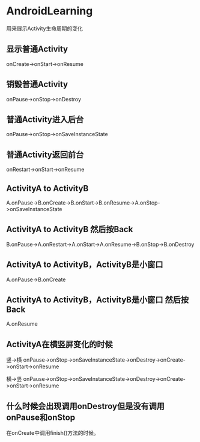 # AndroidLearning


用来展示Activity生命周期的变化
## 显示普通Activity

onCreate->onStart->onResume

## 销毁普通Activity

onPause->onStop->onDestroy

## 普通Activity进入后台

onPause->onStop->onSaveInstanceState

## 普通Activity返回前台

onRestart->onStart->onResume

## ActivityA to ActivityB

A.onPause->B.onCreate->B.onStart->B.onResume->A.onStop->onSaveInstanceState

## ActivityA to ActivityB 然后按Back

B.onPause->A.onRestart->A.onStart->A.onResume->B.onStop->B.onDestroy

## ActivityA to ActivityB，ActivityB是小窗口

A.onPause->B.onCreate

## ActivityA to ActivityB，ActivityB是小窗口 然后按Back

A.onResume

## ActivityA在横竖屏变化的时候

竖->横
onPause->onStop->onSaveInstanceState->onDestroy->onCreate->onStart->onResume

横->竖
onPause->onStop->onSaveInstanceState->onDestroy->onCreate->onStart->onResume


## 什么时候会出现调用onDestroy但是没有调用onPause和onStop

在onCreate中调用finish()方法的时候。